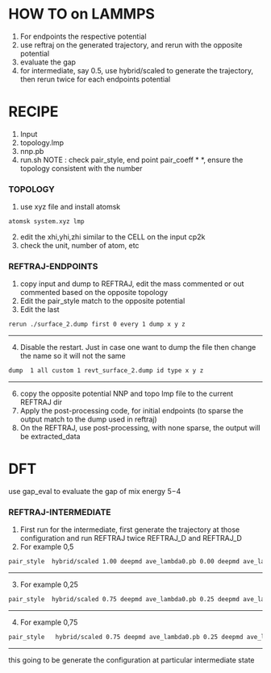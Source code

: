 # HOW TO on LAMMPS
1) For endpoints the respective potential
2) use reftraj on the generated trajectory, and rerun with the opposite potential
3) evaluate the gap
4) for intermediate, say 0.5, use hybrid/scaled to generate the trajectory, then rerun twice for each endpoints potential

# RECIPE
1) Input
2) topology.lmp
3) nnp.pb
4) run.sh
NOTE : check pair_style, end point pair_coeff * *, ensure the topology consistent with the number

### TOPOLOGY
1) use xyz file and install atomsk
```bash
atomsk system.xyz lmp
```
2) edit the xhi,yhi,zhi similar to the CELL on the input cp2k
3) check the unit, number of atom, etc

### REFTRAJ-ENDPOINTS
1) copy input and dump to REFTRAJ, edit the mass commented or out commented based on the opposite topology
2) Edit the pair_style match to the opposite potential
3) Edit the last
```bash
rerun ./surface_2.dump first 0 every 1 dump x y z
```
---
4) Disable the restart. Just in case one want to dump the file then change the name so it will not the same
```bash
dump  1 all custom 1 revt_surface_2.dump id type x y z
```
---
6) copy the opposite potential NNP and topo lmp file to the current REFTRAJ dir
7) Apply the post-processing code, for initial endpoints (to sparse the output match to the dump used in reftraj)
8) On the REFTRAJ, use post-processing, with none sparse, the output will be extracted_data


# DFT
use gap_eval to evaluate the gap of mix energy $5-$4

### REFTRAJ-INTERMEDIATE
1) First run for the intermediate, first generate the trajectory at those configuration and run REFTRAJ twice REFTRAJ_D and REFTRAJ_D
2) For example 0,5
```bash
pair_style  hybrid/scaled 1.00 deepmd ave_lambda0.pb 0.00 deepmd ave_lambda1.pb
```
---
3) For example 0,25
```bash
pair_style  hybrid/scaled 0.75 deepmd ave_lambda0.pb 0.25 deepmd ave_lambda1.pb
```
---
4) For example 0,75
```bash
pair_style   hybrid/scaled 0.75 deepmd ave_lambda0.pb 0.25 deepmd ave_lambda1.pb
```
---

 this going to be generate the configuration at particular intermediate state 
